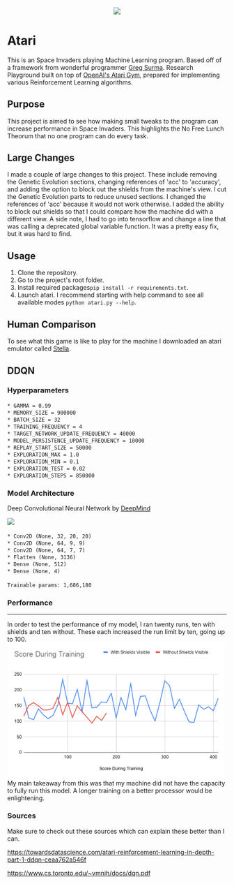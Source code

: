 <h3 align="center">
  <img src="assets/atari_icon_web.png" width="300">
</h3>

# Atari
This is an Space Invaders playing Machine Learning program.  Based off of a framework from wonderful programmer [Greg Surma](https://gsurma.github.io).
Research Playground built on top of [OpenAI's Atari Gym](https://gym.openai.com/envs/#atari), prepared for implementing various Reinforcement Learning algorithms.
## Purpose
This project is aimed to see how making small tweaks to the program can increase performance in Space Invaders.  This highlights the No Free Lunch Theorum that no one program can do every task.

## Large Changes
I made a couple of large changes to this project.  These include removing the Genetic Evolution sections, changing references of 'acc' to 'accuracy', and adding the option to block out the shields from the machine's view.  I cut the Genetic Evolution parts to reduce unused sections.  I changed the references of 'acc' because it would not work otherwise.  I added the ability to block out shields so that I could compare how the machine did with a different view.
A side note, I had to go into tensorflow and change a line that was calling a deprecated global variable function.  It was a pretty easy fix, but it was hard to find.

## Usage

1. Clone the repository.
2. Go to the project's root folder.
3. Install required packages`pip install -r requirements.txt`.
4. Launch atari. I recommend starting with help command to see all available modes `python atari.py --help`.

## Human Comparison
To see what this game is like to play for the machine I downloaded an atari emulator called [Stella](https://stella-emu.github.io/).

## DDQN
### Hyperparameters
	* GAMMA = 0.99
	* MEMORY_SIZE = 900000
	* BATCH_SIZE = 32
	* TRAINING_FREQUENCY = 4
	* TARGET_NETWORK_UPDATE_FREQUENCY = 40000
	* MODEL_PERSISTENCE_UPDATE_FREQUENCY = 10000
	* REPLAY_START_SIZE = 50000
	* EXPLORATION_MAX = 1.0
	* EXPLORATION_MIN = 0.1
	* EXPLORATION_TEST = 0.02
	* EXPLORATION_STEPS = 850000

### Model Architecture
Deep Convolutional Neural Network by [DeepMind](https://www.cs.toronto.edu/~vmnih/docs/dqn.pdf)

<img src="assets/network_architecture.png" width="500">


	* Conv2D (None, 32, 20, 20)
	* Conv2D (None, 64, 9, 9)
	* Conv2D (None, 64, 7, 7)
	* Flatten (None, 3136)
	* Dense (None, 512)
	* Dense (None, 4)
	
	Trainable params: 1,686,180



### Performance

---
In order to test the performance of my model, I ran twenty runs, ten with shields and ten without.  These each increased the run limit by ten, going up to 100.
<img src="assets/Performance/Score During Training.png" width="500">
My main takeaway from this was that my machine did not have the capacity to fully run this model.  A longer training on a better processor would be enlightening.  
### Sources
Make sure to check out these sources which can explain these better than I can.  

https://towardsdatascience.com/atari-reinforcement-learning-in-depth-part-1-ddqn-ceaa762a546f  

https://www.cs.toronto.edu/~vmnih/docs/dqn.pdf
